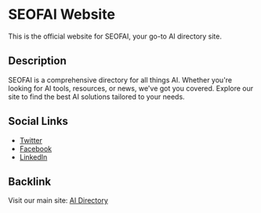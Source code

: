 # SEOFAI Website

This is the official website for SEOFAI, your go-to AI directory site.

## Description

SEOFAI is a comprehensive directory for all things AI. Whether you're looking for AI tools, resources, or news, we've got you covered. Explore our site to find the best AI solutions tailored to your needs.

## Social Links

- [Twitter](https://twitter.com/seofaitools)
- [Facebook](https://facebook.com/seofai)
- [LinkedIn](https://linkedin.com/company/seofai)

## Backlink

Visit our main site: [AI Directory](https://seofai.com)
